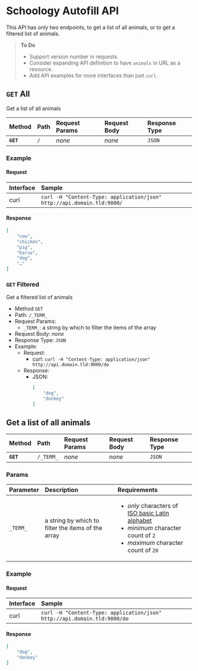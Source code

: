 # Schoology Autofill API

This API has only two endpoints, to get a list of all animals, or to get a filtered list of animals.

> **To Do**
>
> - Support version number in requests.
> - Consider expanding API definition to have `animals` in URL as a resource.
> - Add API examples for more interfaces than just `curl`.

## `GET` All

Get a list of all animals

| Method | Path | Request Params | Request Body | Response Type |
| :- | :- | :- | :- | :- |
| **`GET`** | `/` | _none_ |  _none_ | `JSON` |

### Example

#### Request

| Interface | Sample |
| :- | :- |
| curl | `curl -H "Content-Type: application/json" http://api.domain.tld:9000/` |

#### Response

```json
[
    "cow",
    "chicken",
    "pig",
    "horse",
    "dog",
    "…"
]
```

### `GET` Filtered

Get a filtered list of animals

- Method `GET`
- Path: `/_TERM_`
- Request Params:
    - `_TERM_`: a string by which to filter the items of the array
- Request Body: _none_
- Response Type: `JSON`
- Example:
    - Request:
        - curl: `curl -H "Content-Type: application/json" http://api.domain.tld:9000/do`
    - Response:
        - JSON:
            ```json
            [
                "dog",
                "donkey"
            ]
            ```

## Get a list of all animals

| Method | Path | Request Params | Request Body | Response Type |
| :- | :- | :- | :- | :- |
| **`GET`** | `/_TERM_` | _none_ |  _none_ | `JSON` |

### Params

| Parameter | Description | Requirements |
| :- | :- | :- |
| `_TERM_` | a string by which to filter the items of the array | <ul><li>_only_ characters of [ISO basic Latin alphabet](https://en.wikipedia.org/wiki/ISO_basic_Latin_alphabet)</li><li>_minimum_ character count of `2`</li><li>_maximum_ character count of `20`</li></ul> |

### Example

#### Request

| Interface | Sample |
| :- | :- |
| curl | `curl -H "Content-Type: application/json" http://api.domain.tld:9000/do` |

#### Response

```json
[
    "dog",
    "donkey"
]
```
